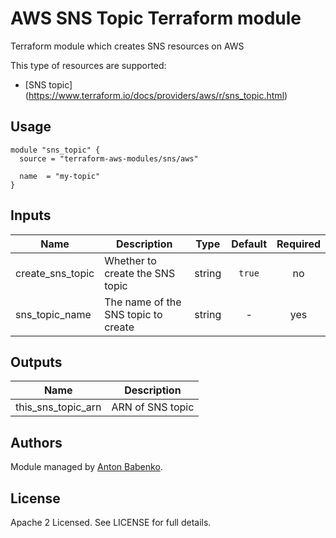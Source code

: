 # AWS SNS Topic Terraform module

Terraform module which creates SNS resources on AWS

This type of resources are supported:

* [SNS topic] (https://www.terraform.io/docs/providers/aws/r/sns_topic.html)

## Usage

```hcl
module "sns_topic" {
  source = "terraform-aws-modules/sns/aws"
  
  name  = "my-topic"
}
```

<!-- BEGINNING OF PRE-COMMIT-TERRAFORM DOCS HOOK -->

## Inputs

| Name | Description | Type | Default | Required |
|------|-------------|:----:|:-----:|:-----:|
| create_sns_topic | Whether to create the SNS topic | string | `true` | no |
| sns_topic_name | The name of the SNS topic to create | string | - | yes |

## Outputs

| Name | Description |
|------|-------------|
| this_sns_topic_arn | ARN of SNS topic |

<!-- END OF PRE-COMMIT-TERRAFORM DOCS HOOK -->

## Authors

Module managed by [Anton Babenko](https://github.com/antonbabenko).

## License

Apache 2 Licensed. See LICENSE for full details.
